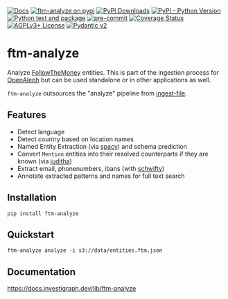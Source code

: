 [![Docs](https://img.shields.io/badge/docs-live-brightgreen)](https://docs.investigraph.dev/lib/ftm-analyze/)
[![ftm-analyze on pypi](https://img.shields.io/pypi/v/ftm-analyze)](https://pypi.org/project/ftm-analyze/)
[![PyPI Downloads](https://static.pepy.tech/badge/ftm-analyze/month)](https://pepy.tech/projects/ftm-analyze)
[![PyPI - Python Version](https://img.shields.io/pypi/pyversions/ftm-analyze)](https://pypi.org/project/ftm-analyze/)
[![Python test and package](https://github.com/dataresearchcenter/ftm-analyze/actions/workflows/python.yml/badge.svg)](https://github.com/dataresearchcenter/ftm-analyze/actions/workflows/python.yml)
[![pre-commit](https://img.shields.io/badge/pre--commit-enabled-brightgreen?logo=pre-commit)](https://github.com/pre-commit/pre-commit)
[![Coverage Status](https://coveralls.io/repos/github/dataresearchcenter/ftm-analyze/badge.svg?branch=main)](https://coveralls.io/github/dataresearchcenter/ftm-analyze?branch=main)
[![AGPLv3+ License](https://img.shields.io/pypi/l/ftm-analyze)](./LICENSE)
[![Pydantic v2](https://img.shields.io/endpoint?url=https://raw.githubusercontent.com/pydantic/pydantic/main/docs/badge/v2.json)](https://pydantic.dev)

# ftm-analyze

Analyze [FollowTheMoney](https://followthemoney.tech) entities. This is part of the ingestion process for [OpenAleph](https://openaleph.org) but can be used standalone or in other applications as well.

`ftm-analyze` outsources the "analyze" pipeline from [ingest-file](https://openaleph.org/docs/lib/ingest-file/).

## Features

- Detect language
- Detect country based on location names
- Named Entity Extraction (via [spacy](https://spacy.io/)) and schema prediction
- Convert `Mention` entities into their resolved counterparts if they are known (via [juditha](https://github.com/dataresearchcenter/juditha))
- Extract email, phonenumbers, ibans (with [schwifty](https://schwifty.readthedocs.io/en/latest/))
- Annotate extracted patterns and names for full text search

## Installation

    pip install ftm-analyze

## Quickstart

    ftm-analyze analyze -i s3://data/entities.ftm.json

## Documentation

https://docs.investigraph.dev/lib/ftm-analyze
